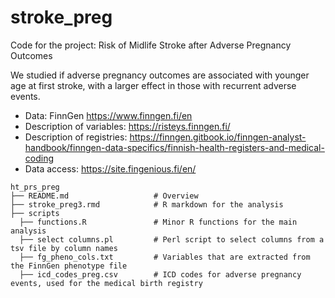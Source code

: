 # stroke_preg
Code for the project: Risk of Midlife Stroke after Adverse Pregnancy Outcomes

We studied if adverse pregnancy outcomes are associated with younger age at first stroke, with a larger effect in those with recurrent adverse events.

* Data: FinnGen https://www.finngen.fi/en
* Description of variables: https://risteys.finngen.fi/
* Description of registries: https://finngen.gitbook.io/finngen-analyst-handbook/finngen-data-specifics/finnish-health-registers-and-medical-coding
* Data access: https://site.fingenious.fi/en/

```
ht_prs_preg
├── README.md                   # Overview
├── stroke_preg3.rmd            # R markdown for the analysis
├── scripts
  ├── functions.R               # Minor R functions for the main analysis
  ├── select columns.pl         # Perl script to select columns from a tsv file by column names
  ├── fg_pheno_cols.txt         # Variables that are extracted from the FinnGen phenotype file
  ├── icd_codes_preg.csv        # ICD codes for adverse pregnancy events, used for the medical birth registry


```
